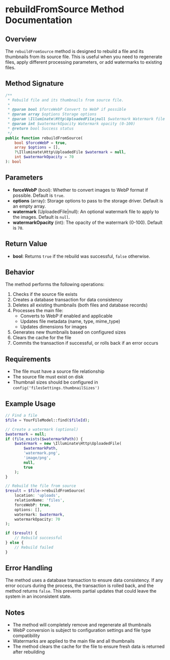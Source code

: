 # rebuildFromSource Method Documentation

## Overview

The `rebuildFromSource` method is designed to rebuild a file and its thumbnails from its source file. This is useful
when you need to regenerate files, apply different processing parameters, or add watermarks to existing files.

## Method Signature

```php
/**
 * Rebuild file and its thumbnails from source file.
 * 
 * @param bool $forceWebP Convert to WebP if possible
 * @param array $options Storage options
 * @param \Illuminate\Http\UploadedFile|null $watermark Watermark file
 * @param int $watermarkOpacity Watermark opacity (0-100)
 * @return bool Success status
 */
public function rebuildFromSource(
    bool $forceWebP = true,
    array $options = [],
    ?\Illuminate\Http\UploadedFile $watermark = null,
    int $watermarkOpacity = 70
): bool
```

## Parameters

- **forceWebP** (bool): Whether to convert images to WebP format if possible. Default is `true`.
- **options** (array): Storage options to pass to the storage driver. Default is an empty array.
- **watermark** (UploadedFile|null): An optional watermark file to apply to the images. Default is `null`.
- **watermarkOpacity** (int): The opacity of the watermark (0-100). Default is `70`.

## Return Value

- **bool**: Returns `true` if the rebuild was successful, `false` otherwise.

## Behavior

The method performs the following operations:

1. Checks if the source file exists
2. Creates a database transaction for data consistency
3. Deletes all existing thumbnails (both files and database records)
4. Processes the main file:
    - Converts to WebP if enabled and applicable
    - Updates file metadata (name, type, mime_type)
    - Updates dimensions for images
5. Generates new thumbnails based on configured sizes
6. Clears the cache for the file
7. Commits the transaction if successful, or rolls back if an error occurs

## Requirements

- The file must have a source file relationship
- The source file must exist on disk
- Thumbnail sizes should be configured in `config('filesSettings.thumbnailSizes')`

## Example Usage

```php
// Find a file
$file = YourFileModel::find($fileId);

// Create a watermark (optional)
$watermark = null;
if (file_exists($watermarkPath)) {
    $watermark = new \Illuminate\Http\UploadedFile(
        $watermarkPath,
        'watermark.png',
        'image/png',
        null,
        true
    );
}

// Rebuild the file from source
$result = $file->rebuildFromSource(
    location: 'uploads',
    relationName: 'files',
    forceWebP: true,
    options: [],
    watermark: $watermark,
    watermarkOpacity: 70
);

if ($result) {
    // Rebuild successful
} else {
    // Rebuild failed
}
```

## Error Handling

The method uses a database transaction to ensure data consistency. If any error occurs during the process, the
transaction is rolled back, and the method returns `false`. This prevents partial updates that could leave the system in
an inconsistent state.

## Notes

- The method will completely remove and regenerate all thumbnails
- WebP conversion is subject to configuration settings and file type compatibility
- Watermarks are applied to the main file and all thumbnails
- The method clears the cache for the file to ensure fresh data is returned after rebuilding